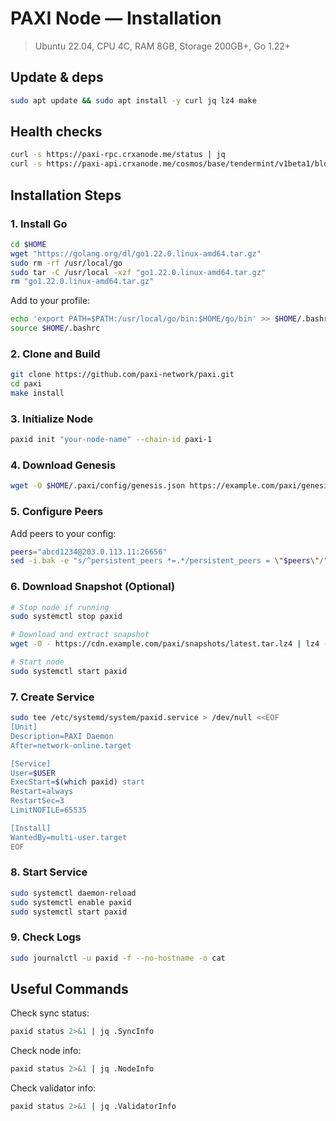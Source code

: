 # PAXI Node — Installation

> Ubuntu 22.04, CPU 4C, RAM 8GB, Storage 200GB+, Go 1.22+

## Update & deps

```bash
sudo apt update && sudo apt install -y curl jq lz4 make
```

## Health checks

```bash
curl -s https://paxi-rpc.crxanode.me/status | jq
curl -s https://paxi-api.crxanode.me/cosmos/base/tendermint/v1beta1/blocks/latest | jq
```

## Installation Steps

### 1. Install Go

```bash
cd $HOME
wget "https://golang.org/dl/go1.22.0.linux-amd64.tar.gz"
sudo rm -rf /usr/local/go
sudo tar -C /usr/local -xzf "go1.22.0.linux-amd64.tar.gz"
rm "go1.22.0.linux-amd64.tar.gz"
```

Add to your profile:

```bash
echo 'export PATH=$PATH:/usr/local/go/bin:$HOME/go/bin' >> $HOME/.bashrc
source $HOME/.bashrc
```

### 2. Clone and Build

```bash
git clone https://github.com/paxi-network/paxi.git
cd paxi
make install
```

### 3. Initialize Node

```bash
paxid init "your-node-name" --chain-id paxi-1
```

### 4. Download Genesis

```bash
wget -O $HOME/.paxi/config/genesis.json https://example.com/paxi/genesis.json
```

### 5. Configure Peers

Add peers to your config:

```bash
peers="abcd1234@203.0.113.11:26656"
sed -i.bak -e "s/^persistent_peers *=.*/persistent_peers = \"$peers\"/" $HOME/.paxi/config/config.toml
```

### 6. Download Snapshot (Optional)

```bash
# Stop node if running
sudo systemctl stop paxid

# Download and extract snapshot
wget -O - https://cdn.example.com/paxi/snapshots/latest.tar.lz4 | lz4 -c -d - | tar -x -C $HOME/.paxi/

# Start node
sudo systemctl start paxid
```

### 7. Create Service

```bash
sudo tee /etc/systemd/system/paxid.service > /dev/null <<EOF
[Unit]
Description=PAXI Daemon
After=network-online.target

[Service]
User=$USER
ExecStart=$(which paxid) start
Restart=always
RestartSec=3
LimitNOFILE=65535

[Install]
WantedBy=multi-user.target
EOF
```

### 8. Start Service

```bash
sudo systemctl daemon-reload
sudo systemctl enable paxid
sudo systemctl start paxid
```

### 9. Check Logs

```bash
sudo journalctl -u paxid -f --no-hostname -o cat
```

## Useful Commands

Check sync status:
```bash
paxid status 2>&1 | jq .SyncInfo
```

Check node info:
```bash
paxid status 2>&1 | jq .NodeInfo
```

Check validator info:
```bash
paxid status 2>&1 | jq .ValidatorInfo
```
